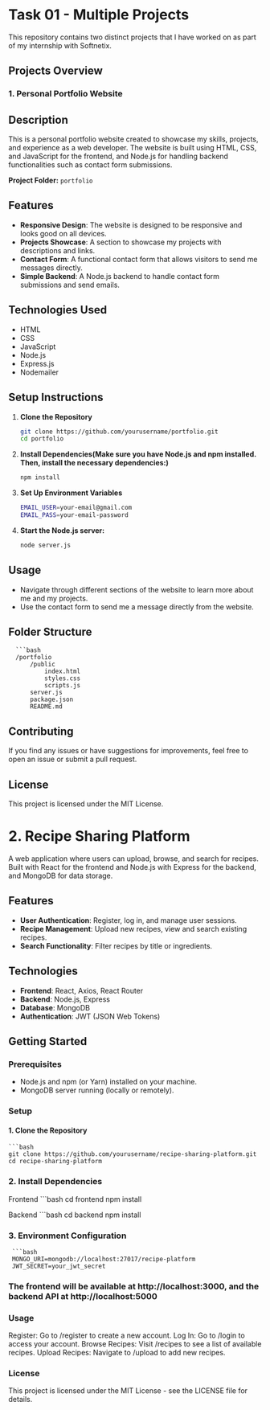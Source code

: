 # Task 01 - Multiple Projects

This repository contains two distinct projects that I have worked on as part of my internship with Softnetix. 

## Projects Overview

### 1. Personal Portfolio Website


## Description

This is a personal portfolio website created to showcase my skills, projects, and experience as a web developer. The website is built using HTML, CSS, and JavaScript for the frontend, and Node.js for handling backend functionalities such as contact form submissions.

**Project Folder:** `portfolio`

## Features

- **Responsive Design**: The website is designed to be responsive and looks good on all devices.
- **Projects Showcase**: A section to showcase my projects with descriptions and links.
- **Contact Form**: A functional contact form that allows visitors to send me messages directly.
- **Simple Backend**: A Node.js backend to handle contact form submissions and send emails.

## Technologies Used

- HTML
- CSS
- JavaScript
- Node.js
- Express.js
- Nodemailer

## Setup Instructions

1. **Clone the Repository**

   ```bash
   git clone https://github.com/yourusername/portfolio.git
   cd portfolio
   
2. **Install Dependencies(Make sure you have Node.js and npm installed. Then, install the necessary dependencies:)**

   ```bash
   npm install

4. **Set Up Environment Variables**

   ```bash
   EMAIL_USER=your-email@gmail.com
   EMAIL_PASS=your-email-password

6. **Start the Node.js server:**

   ```bash
   node server.js

## Usage

   - Navigate through different sections of the website to learn more about me and my projects.
   - Use the contact form to send me a message directly from the website.

## Folder Structure

      ```bash
      /portfolio
          /public
              index.html
              styles.css
              scripts.js
          server.js
          package.json
          README.md

## Contributing
If you find any issues or have suggestions for improvements, feel free to open an issue or submit a pull request.

## License
This project is licensed under the MIT License.





# 2. Recipe Sharing Platform

A web application where users can upload, browse, and search for recipes. Built with React for the frontend and Node.js with Express for the backend, and MongoDB for data storage.

## Features

- **User Authentication**: Register, log in, and manage user sessions.
- **Recipe Management**: Upload new recipes, view and search existing recipes.
- **Search Functionality**: Filter recipes by title or ingredients.

## Technologies

- **Frontend**: React, Axios, React Router
- **Backend**: Node.js, Express
- **Database**: MongoDB
- **Authentication**: JWT (JSON Web Tokens)

## Getting Started

### Prerequisites

- Node.js and npm (or Yarn) installed on your machine.
- MongoDB server running (locally or remotely).

### Setup

#### 1. Clone the Repository

    ```bash
    git clone https://github.com/yourusername/recipe-sharing-platform.git
    cd recipe-sharing-platform

### 2. Install Dependencies
Frontend
    ```bash
    cd frontend
    npm install

Backend
    ```bash
    cd backend
    npm install

### 3. Environment Configuration
     ```bash
     MONGO_URI=mongodb://localhost:27017/recipe-platform
     JWT_SECRET=your_jwt_secret

     
### The frontend will be available at http://localhost:3000, and the backend API at http://localhost:5000

### Usage

Register: Go to /register to create a new account.
Log In: Go to /login to access your account.
Browse Recipes: Visit /recipes to see a list of available recipes.
Upload Recipes: Navigate to /upload to add new recipes.

### License

This project is licensed under the MIT License - see the LICENSE file for details.



